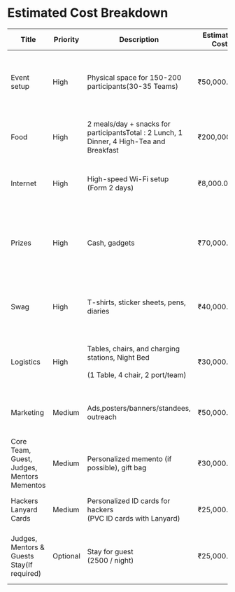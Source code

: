 # Estimated Cost Breakdown

| Title                                      | Priority | Description                                                                               | Estimated Cost | Remarks                                                                                               |
| ------------------------------------------ | -------- | ----------------------------------------------------------------------------------------- | -------------- | ----------------------------------------------------------------------------------------------------- |
| Event setup                                | High     | Physical space for 150-200 participants(30-35 Teams)                                      | ₹50,000.00     | Including seating arrangements, stage setup (LED Screen), lighting, and decor.                        |
| Food                                       | High     | 2 meals/day + snacks for participantsTotal : 2 Lunch, 1 Dinner, 4 High-Tea and Breakfast  | ₹200,000.00    | ₹200/plate <br>(200 \* 200 = 40,000) <br>(40,000 \* 3 = 1,60,000)                                     |
| Internet                                   | High     | High-speed Wi-Fi setup <br>(Form 2 days)                                                  | ₹8,000.00      | Min 200 Mbps with a 300 connection limit.                                                             |
| Prizes                                     | High     | Cash, gadgets                                                                             | ₹70,000.00     | Cash prizes based on sponsorship commitments. <br> <br>1st - 25,000 <br>2nd - 20,000 <br>3rd - 15,000 |
| Swag                                       | High     | T-shirts, sticker sheets, pens, diaries                                                   | ₹40,000.00     | Based on a cost of ₹200 per participant for 200 participants.                                         |
| Logistics                                  | High     | Tables, chairs, and charging stations, Night Bed <br> <br>(1 Table, 4 chair, 2 port/team) | ₹30,000.00     | Includes rental and setup costs for furniture and charging facilities.                                |
| Marketing                                  | Medium   | Ads,posters/banners/standees, outreach                                                    | ₹50,000.00     | Digital campaigns alongside traditional methods.                                                      |
| Core Team, Guest, Judges, Mentors Mementos | Medium   | Personalized memento (if possible), gift bag                                              | ₹30,000.00     | Includes mementoes, and merchandise, for their contributions.                                         |
| Hackers Lanyard Cards                      | Medium   | Personalized ID cards for hackers <br>(PVC ID cards with Lanyard)                         | ₹25,000.00     | Includes participant name, team name.                                                                 |
| Judges, Mentors & Guests Stay(If required) | Optional | Stay for guest <br>(2500 / night)                                                         | ₹25,000.00     | Includes custom trophies, merchandise for their contributions.                                        |
